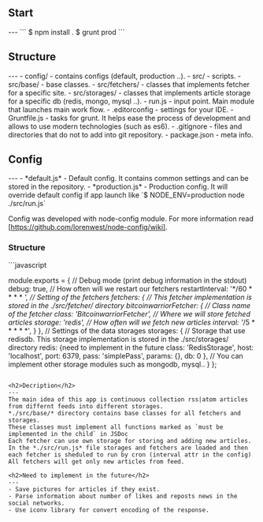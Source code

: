 <h2>Start</h2>
---
```
 $ npm install .
 $ grunt prod
```

<h2>Structure</h2>
---
- config/ - contains configs (default, production ..).
- src/ - scripts.
- src/base/ - base classes.
- src/fetchers/ - classes that implements fetcher for a specific site.
- src/storages/ - classes that implements article storage for a specific db (redis, mongo, mysql ..).
- run.js - input point. Main module that launches main work flow.
- .editorconfig - settings for your IDE.
- Gruntfile.js - tasks for grunt. It helps ease the process of development and allows to use modern technologies (such as es6).
- .gitignore - files and directories that do not to add into git repository.
- package.json - meta info.

<h2>Config</h2>
---
- *default.js* - Default config. It contains common settings and can be stored in the repository.
- *production.js* - Production config. It will override default config if app launch like `$ NODE_ENV=production node ./src/run.js`

Config was developed with node-config module. For more information read [https://github.com/lorenwest/node-config/wiki].

<h3>Structure</h3>
```javascript

module.exports = {
  // Debug mode (print debug information in the stdout)
  debug: true,
  // How often will we restart our fetchers
  restartInterval: '*/60 * * * * *',
  // Setting of the fetchers
  fetchers: {
    // This fetcher implementation is stored in the ./src/fetcher/ directory
    bitcoinwarriorFetcher: {
      // Class name of the fetcher
      class: 'BitcoinwarriorFetcher',
      // Where we will store fetched articles
      storage: 'redis',
      // How often will we fetch new articles
      interval: '*/5 * * * * *',
    }
  },
  // Settings of the data storages
  storages: {
    // Storage that use redisdb. This storage implementation is stored in the ./src/storages/ directory
    redis: {need to implement in the future
      class: 'RedisStorage',
      host: 'localhost',
      port: 6379,
      pass: 'simplePass',
      params: {},
      db: 0
    },
    // You can implement other storage modules such as mongodb, mysql..
  }
};

```

<h2>Decription</h2>
---
The main idea of this app is continuous collection rss|atom articles from differnt feeds into different storages.  
*./src/base/* directory contains base classes for all fetchers and storages.  
These classes must implement all functions marked as `must be implemented in the child` in JSDoc  
Each fetcher can use own storage for storing and adding new articles.
In the *./src/run.js* file storages and fetchers are loaded and then each fetcher is sheduled to run by cron (interval attr in the config)
All fetchers will get only new articles from feed.

<h2>Need to implement in the future</h2>
---
- Save pictures for articles if they exist.
- Parse information about number of likes and reposts news in the social networks.
- Use iconv library for convert encoding of the response.
